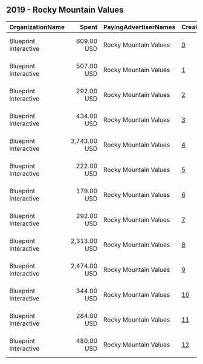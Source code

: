 ## 2019 - Rocky Mountain Values 
|OrganizationName|Spent|PayingAdvertiserNames|CreativeUrls|Impressions|Genders|AgeBrackets|CountryCodes|BillingAddresses|CandidateBallotInformation|
|:---|---:|:---|:---|---:|:---|:---|:---|:---|:---|
|Blueprint Interactive|609.00 USD|Rocky Mountain Values|[0](https://www.snap.com/political-ads/asset/30d3d88a12a25e7f631f90ac7240ee7216b66c64e17598a9e3bfcafa42f0318f?mediaType=mp4)|88,843|FEMALE|18+|united states|"1730 Rhode Island Ave NW Suite 1014,Washington,20036,US"||
|Blueprint Interactive|507.00 USD|Rocky Mountain Values|[1](https://www.snap.com/political-ads/asset/5c36ae93ff2750e5b418d395b2b61317f67dd139e4c348ca6c51ba6b01c03bfc?mediaType=mp4)|167,628|FEMALE|18+|united states|"1730 Rhode Island Ave NW Suite 1014,Washington,20036,US"||
|Blueprint Interactive|292.00 USD|Rocky Mountain Values|[2](https://www.snap.com/political-ads/asset/44042c67e9817eaee1627d04af9e81862f35b18aa76e8844a4844a62bc6c51bb?mediaType=mp4)|96,368|FEMALE|18+|united states|"1730 Rhode Island Ave NW Suite 1014,Washington,20036,US"||
|Blueprint Interactive|434.00 USD|Rocky Mountain Values|[3](https://www.snap.com/political-ads/asset/44042c67e9817eaee1627d04af9e81862f35b18aa76e8844a4844a62bc6c51bb?mediaType=mp4)|151,624|FEMALE|18+|united states|"1730 Rhode Island Ave NW Suite 1014,Washington,20036,US"||
|Blueprint Interactive|3,743.00 USD|Rocky Mountain Values|[4](https://www.snap.com/political-ads/asset/114eb85ff5fe535ba91a804eda1c31a5227b32fa324da176c22bb86875f4fac8?mediaType=mp4)|915,663|FEMALE|18+|united states|"1730 Rhode Island Ave NW Suite 1014,Washington,20036,US"||
|Blueprint Interactive|222.00 USD|Rocky Mountain Values|[5](https://www.snap.com/political-ads/asset/5c36ae93ff2750e5b418d395b2b61317f67dd139e4c348ca6c51ba6b01c03bfc?mediaType=mp4)|117,797|FEMALE|18+|united states|"1730 Rhode Island Ave NW Suite 1014,Washington,20036,US"||
|Blueprint Interactive|179.00 USD|Rocky Mountain Values|[6](https://www.snap.com/political-ads/asset/cba5d12a4abf47b1b506be281833a756942e331e996871e01e7b259862310e9b?mediaType=mp4)|59,559|FEMALE|18+|united states|"1730 Rhode Island Ave NW Suite 1014,Washington,20036,US"||
|Blueprint Interactive|292.00 USD|Rocky Mountain Values|[7](https://www.snap.com/political-ads/asset/eccbd5b666185631e618bda3c7d409e5fc8f335b847c9e3237fe813942094313?mediaType=mp4)|169,522|FEMALE|18+|united states|"1730 Rhode Island Ave NW Suite 1014,Washington,20036,US"||
|Blueprint Interactive|2,313.00 USD|Rocky Mountain Values|[8](https://www.snap.com/political-ads/asset/30d3d88a12a25e7f631f90ac7240ee7216b66c64e17598a9e3bfcafa42f0318f?mediaType=mp4)|641,601|FEMALE|18+|united states|"1730 Rhode Island Ave NW Suite 1014,Washington,20036,US"||
|Blueprint Interactive|2,474.00 USD|Rocky Mountain Values|[9](https://www.snap.com/political-ads/asset/114eb85ff5fe535ba91a804eda1c31a5227b32fa324da176c22bb86875f4fac8?mediaType=mp4)|711,842|FEMALE|18+|united states|"1730 Rhode Island Ave NW Suite 1014,Washington,20036,US"||
|Blueprint Interactive|344.00 USD|Rocky Mountain Values|[10](https://www.snap.com/political-ads/asset/cba5d12a4abf47b1b506be281833a756942e331e996871e01e7b259862310e9b?mediaType=mp4)|107,967|FEMALE|18+|united states|"1730 Rhode Island Ave NW Suite 1014,Washington,20036,US"||
|Blueprint Interactive|284.00 USD|Rocky Mountain Values|[11](https://www.snap.com/political-ads/asset/5c36ae93ff2750e5b418d395b2b61317f67dd139e4c348ca6c51ba6b01c03bfc?mediaType=mp4)|164,243|FEMALE|18+|united states|"1730 Rhode Island Ave NW Suite 1014,Washington,20036,US"||
|Blueprint Interactive|480.00 USD|Rocky Mountain Values|[12](https://www.snap.com/political-ads/asset/eccbd5b666185631e618bda3c7d409e5fc8f335b847c9e3237fe813942094313?mediaType=mp4)|163,426|FEMALE|18+|united states|"1730 Rhode Island Ave NW Suite 1014,Washington,20036,US"||
